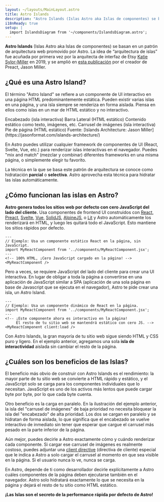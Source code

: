 ```yaml
---
layout: ~/layouts/MainLayout.astro
title: Astro Islands 
description: "Astro Islands (Islas Astro aka Islas de componentes) se basan en un patrón de arquitectura web promovido por Astro. La idea de “arquitectura de islas” fue acuñada por primera vez por la arquitecta de interfaz de Etsy, Katie Sylor-Miller, en 2019 y fue ampliada por el creador de Preact, Jason Miller."
i18nReady: true
setup: |
  import IslandsDiagram from '~/components/IslandsDiagram.astro';
---
```


**Astro Islands** (Islas Astro aka Islas de componentes) se basan en un patrón de arquitectura web promovido por Astro. La idea de “arquitectura de islas” fue acuñada por primera vez por la arquitecta de interfaz de Etsy [Katie Sylor-Miller](https://twitter.com/ksylor) en 2019, y se amplió en [esta publicación](https://jasonformat.com/islands-architecture/) por el creador de Preact, Jason Miller.

## ¿Qué es una Astro Island?

El término "Astro Island" se refiere a un componente de UI interactivo en una página HTML predominantemente estática. Pueden existir varias islas en una página, y una isla siempre se renderiza en forma aislada. Piensa en ellos como islas en un mar de HTML estático y no interactivo.

<IslandsDiagram>
    <Fragment slot="headerApp">Encabezado (isla interactiva)</Fragment>
    <Fragment slot="sidebarApp">Barra Lateral (HTML estático)</Fragment>
    <Fragment slot="main">
        Contenido estático como texto, imágenes, etc.
    </Fragment>
    <Fragment slot="carouselApp">Carrusel de imágenes (isla interactiva)</Fragment>
    <Fragment slot="footer"> Pie de página (HTML estático)</Fragment>
    <Fragment slot="source">Fuente: [Islands Architecture: Jason Miller](https://jasonformat.com/islands-architecture/)</Fragment>
</IslandsDiagram>

En Astro puedes utilizar cualquier framework de componentes de UI (React, Svelte, Vue, etc.) para renderizar islas interactivas en el navegador. Puedes "mix and match" (mezclar y combinar) diferentes frameworks en una misma página, o simplemente elegir tu favorito.

La técnica en la que se basa este patrón de arquitectura se conoce como hidratación **parcial** o **selectiva**. Astro aprovecha esta técnica para hidratar las islas automáticamente.

## ¿Cómo funcionan las islas en Astro?

**Astro genera todos los sitios web por defecto con cero JavaScript del lado del cliente.** Usa componentes de frontend UI construidos con [React](https://reactjs.org/), [Preact](https://preactjs.com/), [Svelte](https://svelte.dev/), [Vue](https://vuejs.org/), [SolidJS](https://www.solidjs.com/), [AlpineJS](https://alpinejs.dev/), o [Lit](https://lit.dev/) y Astro automáticamente los renderizará en HTML, y luego les quitará todo el JavaScript. Esto mantiene los sitios rápidos por defecto.

```astro title="src/pages/index.astro"
---
// Ejemplo: Usa un componente estático React en la página, sin JavaScript.
import MyReactComponent from '../components/MyReactComponent.jsx';
---
<!-- 100% HTML, ¡Cero JavaScript cargado en la página! -->
<MyReactComponent />
```

Pero a veces, se requiere JavaScript del lado del cliente para crear una UI interactiva. En lugar de obligar a toda la página a convertirse en una aplicación de JavaScript similar a SPA (aplicación de una sola página en base de Javascript que se ejecuta en el navegador), Astro te pide crear una isla, un Astro Island.

```astro title="src/pages/index.astro" ins="client:load"
---
// Ejemplo: Usa un componente dinámico de React en la página.
import MyReactComponent from '../components/MyReactComponent.jsx';
---
<!-- ¡Este componente ahora es interactivo en la página! 
     El resto de tu sitio web se mantendrá estático con cero JS. -->
<MyReactComponent client:load />
```

Con Astro Islands, la gran mayoría de tu sitio web sigue siendo HTML y CSS puro y ligero. En el ejemplo anterior, agregamos una sola **isla de interactividad** aislada sin cambiar el resto de la página.

## ¿Cuáles son los beneficios de las Islas?

El beneficio más obvio de construir con Astro Islands es el rendimiento: la mayor parte de tu sitio web se convierte a HTML rápido y estático, y el JavaScript solo se carga para los componentes individuales que lo necesitan. JavaScript es uno de los activos más lentos que puede cargar byte por byte, por lo que cada byte cuenta.

Otro beneficio es la carga en paralelo. En la ilustración del ejemplo anterior, la isla del "carrusel de imágenes" de baja prioridad no necesita bloquear la isla del "encabezado" de alta prioridad. Los dos se cargan en paralelo y se hidratan de forma aislada, lo que significa que el encabezado se vuelve interactivo de inmediato sin tener que esperar que cargue el carrusel más pesado en la parte inferior de la página.

Aún mejor, puedes decirle a Astro exactamente cómo y cuándo renderizar cada componente. Si cargar ese carrusel de imágenes es realmente costoso, puedes adjuntar una [client directive](/es/reference/directives-reference/#directivas-del-cliente) (directiva de cliente) especial que le indica a Astro a solo cargar el carrusel al momento en que sea visible en la página. Si el usuario nunca lo ve, nunca se carga.

En Astro, depende de ti como desarrollador decirle explícitamente a Astro cuáles componentes de la página deben ejecutarse también en el navegador. Astro solo hidratará exactamente lo que se necesita en la página y dejará el resto de tu sitio como HTML estático.

**¡Las Islas son el secreto de la performance rápida por defecto de Astro!**
